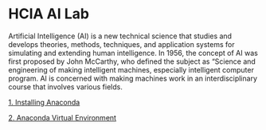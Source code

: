 # HCIA AI Lab

Artificial Intelligence (AI) is a new technical science that studies and develops theories, methods, techniques, and application systems for simulating and extending human intelligence. In 1956, the concept of AI was first proposed by John McCarthy, who defined the subject as “Science and engineering of making intelligent machines, especially intelligent computer program. AI is concerned with making machines work in an interdisciplinary course that involves various fields.

[1. Installing Anaconda](01_Installing_Anaconda/Readme.md)

[2. Anaconda Virtual Environment](02_Anaconda_Virtual_Env/Readme.md)
